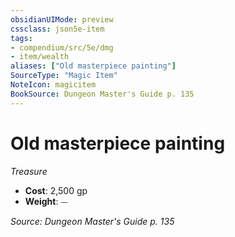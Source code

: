 ```yaml
---
obsidianUIMode: preview
cssclass: json5e-item
tags:
- compendium/src/5e/dmg
- item/wealth
aliases: ["Old masterpiece painting"]
SourceType: "Magic Item"
NoteIcon: magicitem
BookSource: Dungeon Master's Guide p. 135
---
```

# Old masterpiece painting
*Treasure*  

- **Cost**: 2,500 gp
- **Weight**: ⏤

*Source: Dungeon Master's Guide p. 135*